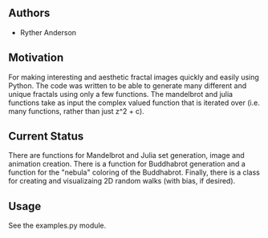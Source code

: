 ## Authors

- Ryther Anderson

## Motivation
For making interesting and aesthetic fractal images quickly and easily using Python. The code
was written to be able to generate many different and unique fractals using only a few functions.
The mandelbrot and julia functions take as input the complex valued function that is iterated over
(i.e. many functions, rather than just z^2 + c).

## Current Status
There are functions for Mandelbrot and Julia set generation, image and animation creation. There is
a function for Buddhabrot generation and a function for the "nebula" coloring of the Buddhabrot. Finally,
there is a class for creating and visualizaing 2D random walks (with bias, if desired).

## Usage
See the examples.py module.
